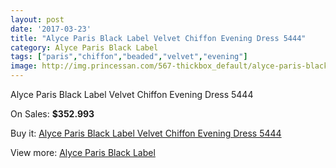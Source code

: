 ```yaml
---
layout: post
date: '2017-03-23'
title: "Alyce Paris Black Label Velvet Chiffon Evening Dress 5444"
category: Alyce Paris Black Label
tags: ["paris","chiffon","beaded","velvet","evening"]
image: http://img.princessan.com/567-thickbox_default/alyce-paris-black-label-velvet-chiffon-evening-dress-5444.jpg
---
```

Alyce Paris Black Label Velvet Chiffon Evening Dress 5444

On Sales: **$352.993**
<a href="https://www.princessan.com/en/alyce-paris-black-label/276-alyce-paris-black-label-velvet-chiffon-evening-dress-5444.html"><amp-img layout="responsive" width="600" height="600" src="//img.princessan.com/567-thickbox_default/alyce-paris-black-label-velvet-chiffon-evening-dress-5444.jpg" alt="Alyce Paris Black Label Velvet Chiffon Evening Dress 5444 0" /></a>
<a href="https://www.princessan.com/en/alyce-paris-black-label/276-alyce-paris-black-label-velvet-chiffon-evening-dress-5444.html"><amp-img layout="responsive" width="600" height="600" src="//img.princessan.com/568-thickbox_default/alyce-paris-black-label-velvet-chiffon-evening-dress-5444.jpg" alt="Alyce Paris Black Label Velvet Chiffon Evening Dress 5444 1" /></a>

Buy it: [Alyce Paris Black Label Velvet Chiffon Evening Dress 5444](https://www.princessan.com/en/alyce-paris-black-label/276-alyce-paris-black-label-velvet-chiffon-evening-dress-5444.html "Alyce Paris Black Label Velvet Chiffon Evening Dress 5444")

View more: [Alyce Paris Black Label](https://www.princessan.com/en/5-alyce-paris-black-label "Alyce Paris Black Label")